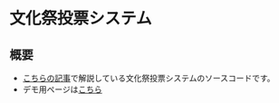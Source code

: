 # 文化祭投票システム

## 概要

- [こちらの記事]()で解説している文化祭投票システムのソースコードです。
- デモ用ページは[こちら](https://vote-test.shinbunbun.info/)
